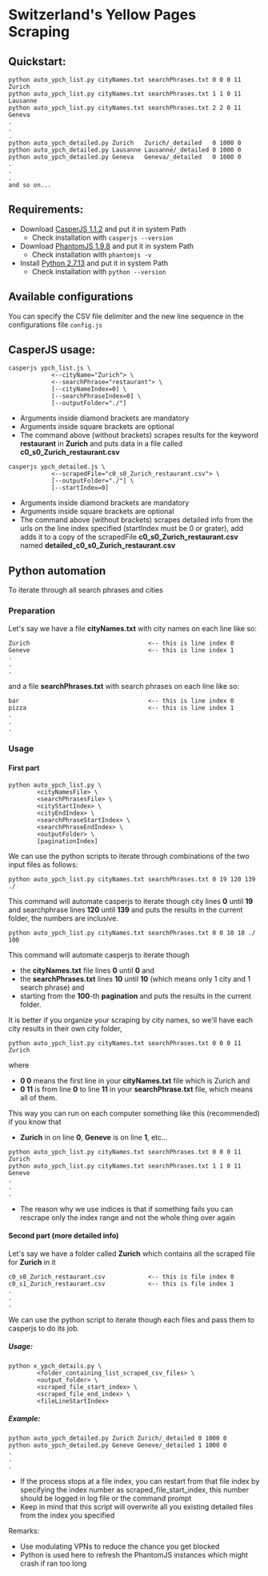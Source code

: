 # Switzerland's Yellow Pages Scraping

## Quickstart:
```
python auto_ypch_list.py cityNames.txt searchPhrases.txt 0 0 0 11 Zurich
python auto_ypch_list.py cityNames.txt searchPhrases.txt 1 1 0 11 Lausanne
python auto_ypch_list.py cityNames.txt searchPhrases.txt 2 2 0 11 Geneva
.
.
.
python auto_ypch_detailed.py Zurich   Zurich/_detailed   0 1000 0
python auto_ypch_detailed.py Lausanne Lausanne/_detailed 0 1000 0
python auto_ypch_detailed.py Geneva   Geneva/_detailed   0 1000 0
.
.
.
and so on...
``` 

## Requirements:
* Download [CasperJS 1.1.2](https://github.com/casperjs/casperjs/archive/1.1.2.zip) and put it in system Path
  * Check installation with ```casperjs --version```
* Download [PhantomJS 1.9.8](https://bitbucket.org/ariya/phantomjs/downloads/phantomjs-1.9.8-windows.zip) and put it in system Path
  * Check installation with ```phantomjs -v```
* Install [Python 2.7.13](https://www.python.org/downloads/) and put it in system Path
  * Check installation with ```python --version```

## Available configurations
You can specify the CSV file delimiter and the new line sequence in the configurations file ```config.js```

## CasperJS usage:
```
casperjs ypch_list.js \
            <--cityName="Zurich"> \
            <--searchPhrase="restaurant"> \
            [--cityNameIndex=0] \
            [--searchPhraseIndex=0] \
            [--outputFolder="./"]
```

* Arguments inside diamond brackets are mandatory
* Arguments inside square brackets are optional
* The command above (without brackets) scrapes results for the keyword **restaurant** in **Zurich** and puts data in a file called **c0_s0_Zurich_restaurant.csv**

```
casperjs ypch_detailed.js \
            <--scrapedFile="c0_s0_Zurich_restaurant.csv"> \
            [--outputFolder="./"] \
            [--startIndex=0]
```
* Arguments inside diamond brackets are mandatory
* Arguments inside square brackets are optional
* The command above (without brackets) scrapes detailed info from the urls on the line index specified (startIndex must be 0 or grater), add adds it to a copy of the scrapedFile **c0_s0_Zurich_restaurant.csv** named **detailed_c0_s0_Zurich_restaurant.csv**

## Python automation
To iterate through all search phrases and cities

### Preparation
Let's say we have a file **cityNames.txt** with city names on each line like so:
```
Zurich                                 <-- this is line index 0
Geneve                                 <-- this is line index 1
.
.
.
```
and a file **searchPhrases.txt** with search phrases on each line like so:
```
bar                                    <-- this is line index 0
pizza                                  <-- this is line index 1
.
.
.
```
### Usage
#### First part
```
python auto_ypch_list.py \
        <cityNamesFile> \
        <searchPhrasesFile> \
        <cityStartIndex> \
        <cityEndIndex> \
        <searchPhraseStartIndex> \
        <searchPhraseEndIndex> \
        <outputFolder> \
        [paginationIndex]
```
We can use the python scripts to iterate through combinations of the two input files as follows:
```
python auto_ypch_list.py cityNames.txt searchPhrases.txt 0 19 120 139 ./
```
This command will automate casperjs to iterate though city lines **0** until **19** and searchphrase lines **120** until **139** and puts the results in the current folder, the numbers are inclusive.

```
python auto_ypch_list.py cityNames.txt searchPhrases.txt 0 0 10 10 ./ 100
```
This command will automate casperjs to iterate though 

* the **cityNames.txt** file lines **0** until **0** and 
* the **searchPhrases.txt** lines **10** until **10** (which means only 1 city and 1 search phrase) and 
* starting from the **100**-th **pagination** and puts the results in the current folder.

It is better if you organize your scraping by city names, so we'll have each city results in their own city folder, 
```
python auto_ypch_list.py cityNames.txt searchPhrases.txt 0 0 0 11 Zurich
```
where

* **0 0** means the first line in your **cityNames.txt** file which is Zurich and
* **0 11** is from line **0** to line **11** in your **searchPhrase.txt** file, which means all of them. 

This way you can run on each computer something like this (recommended) if you know that 

* **Zurich** in on line **0**, **Geneve** is on line **1**, etc...
```
python auto_ypch_list.py cityNames.txt searchPhrases.txt 0 0 0 11 Zurich
python auto_ypch_list.py cityNames.txt searchPhrases.txt 1 1 0 11 Geneve
.
.
.
```
* The reason why we use indices is that if something fails you can rescrape only the index range and not the whole thing over again

#### Second part (more detailed info)
Let's say we have a folder called **Zurich** which contains all the scraped file for **Zurich** in it 
```
c0_s0_Zurich_restaurant.csv            <-- this is file index 0
c0_s1_Zurich_restaurant.csv            <-- this is file index 1
.
.
.
```

We can use the python script to iterate though each files and pass them to casperjs to do its job.

##### Usage: 
```
python x_ypch_details.py \
        <folder_containing_list_scraped_csv_files> \
        <output_folder> \
        <scraped_file_start_index> \
        <scraped_file_end_index> \
        <fileLineStartIndex>
```
##### Example:
```
python auto_ypch_detailed.py Zurich Zurich/_detailed 0 1000 0
python auto_ypch_detailed.py Geneve Geneve/_detailed 1 1000 0
.
.
.
```
* If the process stops at a file index, you can restart from that file index by specifying the index number as scraped_file_start_index, this number should be logged in log file or the command prompt
* Keep in mind that this script will overwrite all you existing detailed files from the index you specified

Remarks:

* Use modulating VPNs to reduce the chance you get blocked
* Python is used here to refresh the PhantomJS instances which might crash if ran too long

